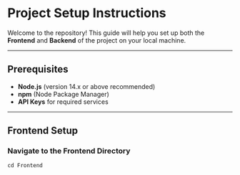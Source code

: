 # Project Setup Instructions

Welcome to the repository! This guide will help you set up both the **Frontend** and **Backend** of the project on your local machine.

---

## Prerequisites

- **Node.js** (version 14.x or above recommended)
- **npm** (Node Package Manager)
- **API Keys** for required services

---

## Frontend Setup

### Navigate to the Frontend Directory

`` cd Frontend  ``


